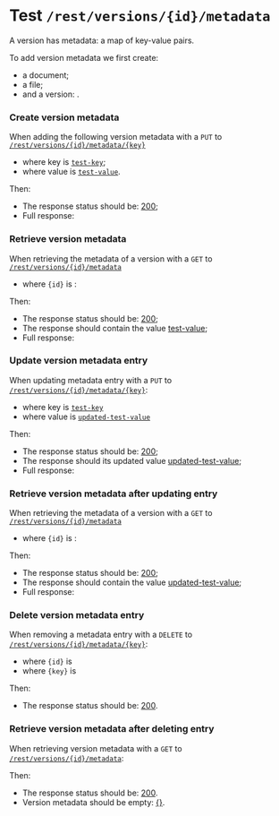 # Test `/rest/versions/{id}/metadata`

A version has metadata: a map of key-value pairs. 

To add version metadata we first create: 

[ ](- "createDocument()")
[ ](- "#fileId=createFile()")
[ ](- "#versionId=createVersion()")

  - a document;
  - a file;
  - and a version: [ ](- "c:echo=#versionId").

### Create version metadata
When adding the following version metadata with a `PUT` to [`/rest/versions/{id}/metadata/{key}`](- "#createEndpoint")

 - where key is [`test-key`](- "#metadataKey");
 - where value is [`test-value`](- "#metadataValue").

[ ](- "#createResult=create(#createEndpoint, #versionId, #metadataKey, #metadataValue)")

Then:

 - The response status should be: [200](- "?=#createResult.status");
 - Full response:
 
[ ](- "ext:embed=#createResult.body")

### Retrieve version metadata
When retrieving the metadata of a version with a `GET` to [`/rest/versions/{id}/metadata`](- "#getEndpoint") 

 - where `{id}` is [ ](- "c:echo=#versionId"):

[ ](- "#retrieveResult=retrieve(#getEndpoint, #versionId, #metadataKey)")

Then:

 - The response status should be: [200](- "?=#retrieveResult.status");
 - The response should contain the value [test-value](- "?=#retrieveResult.value");
 - Full response:

[ ](- "ext:embed=#retrieveResult.body")

### Update version metadata entry
When updating metadata entry with a `PUT` to [`/rest/versions/{id}/metadata/{key}`](- "#updateEndpoint"):

 - where key is [`test-key`](- "#metadataKey")
 - where value is [`updated-test-value`](- "#updatedMetadataValue")

[ ](- "#updateResult=update(#updateEndpoint, #versionId, #metadataKey, #updatedMetadataValue)")
Then:

 - The response status should be: [200](- "?=#retrieveResult.status");
 - The response should its updated value [updated-test-value](- "?=#updateResult.value");
 - Full response:

[ ](- "ext:embed=#updateResult.body")

### Retrieve version metadata after updating entry
When retrieving the metadata of a version with a `GET` to [`/rest/versions/{id}/metadata`](- "#getEndpoint") 

 - where `{id}` is [ ](- "c:echo=#versionId"):

[ ](- "#updatedReadResult=retrieve(#getEndpoint, #versionId, #metadataKey)")

Then:

 - The response status should be: [200](- "?=#updatedReadResult.status");
 - The response should contain the value [updated-test-value](- "?=#updatedReadResult.value");
 - Full response:

[ ](- "ext:embed=#updatedReadResult.body")

### Delete version metadata entry
When removing a metadata entry with a `DELETE` to [`/rest/versions/{id}/metadata/{key}`](- "#deleteEndpoint"):

 - where `{id}` is [ ](- "c:echo=#versionId")
 - where `{key}` is [ ](- "c:echo=#metadataKey")

[ ](- "#deleteResult=delete(#deleteEndpoint, #versionId, #metadataKey)")

Then:

 - The response status should be: [200](- "?=#deleteResult.status").

### Retrieve version metadata after deleting entry
When retrieving version metadata with a `GET` to [`/rest/versions/{id}/metadata`](- "#getEndpoint"):

[ ](- "#retrieveAfterDeleteResult=retrieveAfterDelete(#getEndpoint, #versionId)")

Then:

 - The response status should be: [200](- "?=#retrieveAfterDeleteResult.status").
 - Version metadata should be empty: [{}](- "?=#retrieveAfterDeleteResult.body").

